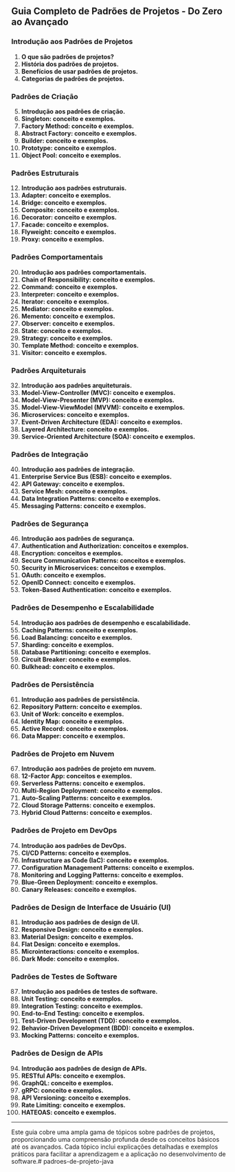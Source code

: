 ## Guia Completo de Padrões de Projetos - Do Zero ao Avançado

### Introdução aos Padrões de Projetos

1. **O que são padrões de projetos?**
2. **História dos padrões de projetos.**
3. **Benefícios de usar padrões de projetos.**
4. **Categorias de padrões de projetos.**

### Padrões de Criação

5. **Introdução aos padrões de criação.**
6. **Singleton: conceito e exemplos.**
7. **Factory Method: conceito e exemplos.**
8. **Abstract Factory: conceito e exemplos.**
9. **Builder: conceito e exemplos.**
10. **Prototype: conceito e exemplos.**
11. **Object Pool: conceito e exemplos.**

### Padrões Estruturais

12. **Introdução aos padrões estruturais.**
13. **Adapter: conceito e exemplos.**
14. **Bridge: conceito e exemplos.**
15. **Composite: conceito e exemplos.**
16. **Decorator: conceito e exemplos.**
17. **Facade: conceito e exemplos.**
18. **Flyweight: conceito e exemplos.**
19. **Proxy: conceito e exemplos.**

### Padrões Comportamentais

20. **Introdução aos padrões comportamentais.**
21. **Chain of Responsibility: conceito e exemplos.**
22. **Command: conceito e exemplos.**
23. **Interpreter: conceito e exemplos.**
24. **Iterator: conceito e exemplos.**
25. **Mediator: conceito e exemplos.**
26. **Memento: conceito e exemplos.**
27. **Observer: conceito e exemplos.**
28. **State: conceito e exemplos.**
29. **Strategy: conceito e exemplos.**
30. **Template Method: conceito e exemplos.**
31. **Visitor: conceito e exemplos.**

### Padrões Arquiteturais

32. **Introdução aos padrões arquiteturais.**
33. **Model-View-Controller (MVC): conceito e exemplos.**
34. **Model-View-Presenter (MVP): conceito e exemplos.**
35. **Model-View-ViewModel (MVVM): conceito e exemplos.**
36. **Microservices: conceito e exemplos.**
37. **Event-Driven Architecture (EDA): conceito e exemplos.**
38. **Layered Architecture: conceito e exemplos.**
39. **Service-Oriented Architecture (SOA): conceito e exemplos.**

### Padrões de Integração

40. **Introdução aos padrões de integração.**
41. **Enterprise Service Bus (ESB): conceito e exemplos.**
42. **API Gateway: conceito e exemplos.**
43. **Service Mesh: conceito e exemplos.**
44. **Data Integration Patterns: conceito e exemplos.**
45. **Messaging Patterns: conceito e exemplos.**

### Padrões de Segurança

46. **Introdução aos padrões de segurança.**
47. **Authentication and Authorization: conceitos e exemplos.**
48. **Encryption: conceitos e exemplos.**
49. **Secure Communication Patterns: conceitos e exemplos.**
50. **Security in Microservices: conceitos e exemplos.**
51. **OAuth: conceito e exemplos.**
52. **OpenID Connect: conceito e exemplos.**
53. **Token-Based Authentication: conceito e exemplos.**

### Padrões de Desempenho e Escalabilidade

54. **Introdução aos padrões de desempenho e escalabilidade.**
55. **Caching Patterns: conceito e exemplos.**
56. **Load Balancing: conceito e exemplos.**
57. **Sharding: conceito e exemplos.**
58. **Database Partitioning: conceito e exemplos.**
59. **Circuit Breaker: conceito e exemplos.**
60. **Bulkhead: conceito e exemplos.**

### Padrões de Persistência

61. **Introdução aos padrões de persistência.**
62. **Repository Pattern: conceito e exemplos.**
63. **Unit of Work: conceito e exemplos.**
64. **Identity Map: conceito e exemplos.**
65. **Active Record: conceito e exemplos.**
66. **Data Mapper: conceito e exemplos.**

### Padrões de Projeto em Nuvem

67. **Introdução aos padrões de projeto em nuvem.**
68. **12-Factor App: conceitos e exemplos.**
69. **Serverless Patterns: conceito e exemplos.**
70. **Multi-Region Deployment: conceito e exemplos.**
71. **Auto-Scaling Patterns: conceito e exemplos.**
72. **Cloud Storage Patterns: conceito e exemplos.**
73. **Hybrid Cloud Patterns: conceito e exemplos.**

### Padrões de Projeto em DevOps

74. **Introdução aos padrões de DevOps.**
75. **CI/CD Patterns: conceito e exemplos.**
76. **Infrastructure as Code (IaC): conceito e exemplos.**
77. **Configuration Management Patterns: conceito e exemplos.**
78. **Monitoring and Logging Patterns: conceito e exemplos.**
79. **Blue-Green Deployment: conceito e exemplos.**
80. **Canary Releases: conceito e exemplos.**

### Padrões de Design de Interface de Usuário (UI)

81. **Introdução aos padrões de design de UI.**
82. **Responsive Design: conceito e exemplos.**
83. **Material Design: conceito e exemplos.**
84. **Flat Design: conceito e exemplos.**
85. **Microinteractions: conceito e exemplos.**
86. **Dark Mode: conceito e exemplos.**

### Padrões de Testes de Software

87. **Introdução aos padrões de testes de software.**
88. **Unit Testing: conceito e exemplos.**
89. **Integration Testing: conceito e exemplos.**
90. **End-to-End Testing: conceito e exemplos.**
91. **Test-Driven Development (TDD): conceito e exemplos.**
92. **Behavior-Driven Development (BDD): conceito e exemplos.**
93. **Mocking Patterns: conceito e exemplos.**

### Padrões de Design de APIs

94. **Introdução aos padrões de design de APIs.**
95. **RESTful APIs: conceito e exemplos.**
96. **GraphQL: conceito e exemplos.**
97. **gRPC: conceito e exemplos.**
98. **API Versioning: conceito e exemplos.**
99. **Rate Limiting: conceito e exemplos.**
100. **HATEOAS: conceito e exemplos.**

---

Este guia cobre uma ampla gama de tópicos sobre padrões de projetos, proporcionando uma compreensão profunda desde os
conceitos básicos até os avançados. Cada tópico inclui explicações detalhadas e exemplos práticos para facilitar a
aprendizagem e a aplicação no desenvolvimento de software.#   p a d r o e s - d e - p r o j e t o - j a v a  
 